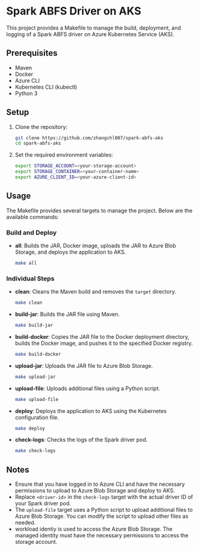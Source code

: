 # Spark ABFS Driver on AKS

This project provides a Makefile to manage the build, deployment, and logging of a Spark ABFS driver on Azure Kubernetes Service (AKS).

## Prerequisites

- Maven
- Docker
- Azure CLI
- Kubernetes CLI (kubectl)
- Python 3

## Setup

1. Clone the repository:
    ```sh
    git clone https://github.com/zhangchl007/spark-abfs-aks
    cd spark-abfs-aks
    ```

2. Set the required environment variables:
    ```sh
    export STORAGE_ACCOUNT=<your-storage-account>
    export STORAGE_CONTAINER=<your-container-name>
    export AZURE_CLIENT_ID=<your-azure-client-id>
    ```

## Usage

The Makefile provides several targets to manage the project. Below are the available commands:

### Build and Deploy

- **all**: Builds the JAR, Docker image, uploads the JAR to Azure Blob Storage, and deploys the application to AKS.
    ```sh
    make all
    ```

### Individual Steps

- **clean**: Cleans the Maven build and removes the `target` directory.
    ```sh
    make clean
    ```

- **build-jar**: Builds the JAR file using Maven.
    ```sh
    make build-jar
    ```

- **build-docker**: Copies the JAR file to the Docker deployment directory, builds the Docker image, and pushes it to the specified Docker registry.
    ```sh
    make build-docker
    ```

- **upload-jar**: Uploads the JAR file to Azure Blob Storage.
    ```sh
    make upload-jar
    ```

- **upload-file**: Uploads additional files using a Python script.
    ```sh
    make upload-file
    ```

- **deploy**: Deploys the application to AKS using the Kubernetes configuration file.
    ```sh
    make deploy
    ```

- **check-logs**: Checks the logs of the Spark driver pod.
    ```sh
    make check-logs
    ```

## Notes

- Ensure that you have logged in to Azure CLI and have the necessary permissions to upload to Azure Blob Storage and deploy to AKS.
- Replace `<driver-id>` in the `check-logs` target with the actual driver ID of your Spark driver pod.
- The `upload-file` target uses a Python script to upload additional files to Azure Blob Storage. You can modify the script to upload other files as needed.
- workload identiy is used to access the Azure Blob Storage. The managed identity must have the necessary permissions to access the storage account.